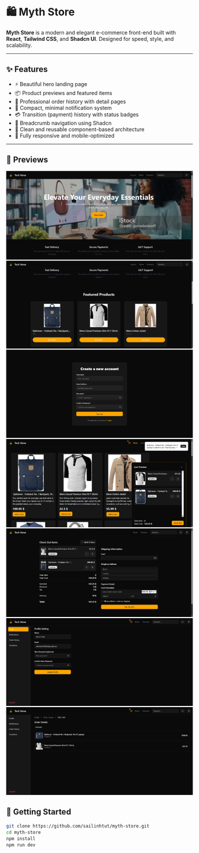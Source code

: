 # 🛍️ Myth Store

**Myth Store** is a modern and elegant e-commerce front-end built with **React**, **Tailwind CSS**,
and **Shadcn UI**. Designed for speed, style, and scalability.

---

## ✨ Features

-    ⚡ Beautiful hero landing page
-    📦 Product previews and featured items
-    📃 Professional order history with detail pages
-    🔔 Compact, minimal notification system
-    💳 Transition (payment) history with status badges
-    🧭 Breadcrumb navigation using Shadcn
-    🧼 Clean and reusable component-based architecture
-    📱 Fully responsive and mobile-optimized

---

## 📸 Previews

![Landing Page](https://github.com/sailinhtut/myth-store/blob/main/preview/1.png)
![Landing Page](https://github.com/sailinhtut/myth-store/blob/main/preview/2.png)
![Landing Page](https://github.com/sailinhtut/myth-store/blob/main/preview/3.png)
![Landing Page](https://github.com/sailinhtut/myth-store/blob/main/preview/4.png)
![Landing Page](https://github.com/sailinhtut/myth-store/blob/main/preview/5.png)
![Landing Page](https://github.com/sailinhtut/myth-store/blob/main/preview/6.png)
![Landing Page](https://github.com/sailinhtut/myth-store/blob/main/preview/7.png)


## 🚀 Getting Started

```bash
git clone https://github.com/sailinhtut/myth-store.git
cd myth-store
npm install
npm run dev
```
